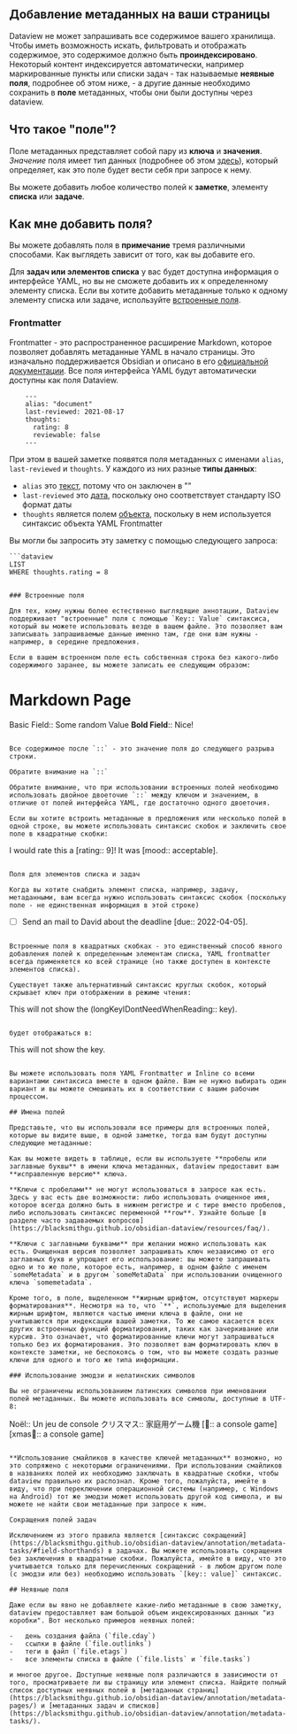 ## Добавление метаданных на ваши страницы

Dataview не может запрашивать все содержимое вашего хранилища. Чтобы иметь возможность искать, фильтровать и отображать содержимое, это содержимое должно быть **проиндексировано**. Некоторый контент индексируется автоматически, например маркированные пункты или списки задач - так называемые **неявные поля**, подробнее об этом ниже, - а другие данные необходимо сохранить в **поле** метаданных, чтобы они были доступны через dataview.

## Что такое "поле"?

Поле метаданных представляет собой пару из **ключа** и **значения**. _Значение_ поля имеет тип данных (подробнее об этом [здесь](https://blacksmithgu.github.io/obsidian-dataview/annotation/types-of-metadata/)), который определяет, как это поле будет вести себя при запросе к нему.

Вы можете добавить любое количество полей к **заметке**, элементу **списка** или **задаче**.

## Как мне добавить поля?

Вы можете добавлять поля в **примечание** тремя различными способами. Как выглядеть зависит от того, как вы добавите его.

Для **задач или элементов списка** у вас будет доступна информация о интерфейсе YAML, но вы не сможете добавить их к определенному элементу списка. Если вы хотите добавить метаданные только к одному элементу списка или задаче, используйте [встроенные поля](https://blacksmithgu.github.io/obsidian-dataview/annotation/add-metadata/#inline-fields).

### Frontmatter

Frontmatter - это распространенное расширение Markdown, которое позволяет добавлять метаданные YAML в начало страницы. Это изначально поддерживается Obsidian и описано в его [официальной документации](https://help.obsidian.md/Advanced+topics/YAML+front+matter). Все поля интерфейса YAML будут автоматически доступны как поля Dataview.

```
    ---
    alias: "document"
    last-reviewed: 2021-08-17
    thoughts:
      rating: 8
      reviewable: false
    ---

```

При этом в вашей заметке появятся поля метаданных с именами `alias`, `last-reviewed` и `thoughts`. У каждого из них разные **типы данных**:

-   `alias` это [текст](https://blacksmithgu.github.io/obsidian-dataview/annotation/types-of-metadata/#text), потому что он заключен в ""
-   `last-reviewed` это [дата](https://blacksmithgu.github.io/obsidian-dataview/annotation/types-of-metadata/#date), поскольку оно соответствует стандарту ISO формат даты
-   `thoughts` является полем [объекта](https://blacksmithgu.github.io/obsidian-dataview/annotation/types-of-metadata/#object), поскольку в нем используется синтаксис объекта YAML Frontmatter

Вы могли бы запросить эту заметку с помощью следующего запроса:

```
```dataview
LIST
WHERE thoughts.rating = 8
```

```

### Встроенные поля

Для тех, кому нужны более естественно выглядящие аннотации, Dataview поддерживает "встроенные" поля с помощью `Key:: Value` синтаксиса, который вы можете использовать везде в вашем файле. Это позволяет вам записывать запрашиваемые данные именно там, где они вам нужны - например, в середине предложения.

Если в вашем встроенном поле есть собственная строка без какого-либо содержимого заранее, вы можете записать ее следующим образом:

```
# Markdown Page

Basic Field:: Some random Value
**Bold Field**:: Nice!

```

Все содержимое после `::` - это значение поля до следующего разрыва строки.

Обратите внимание на `::`

Обратите внимание, что при использовании встроенных полей необходимо использовать двойное двоеточие `::` между ключом и значением, в отличие от полей интерфейса YAML, где достаточно одного двоеточия.

Если вы хотите встроить метаданные в предложения или несколько полей в одной строке, вы можете использовать синтаксис скобок и заключить свое поле в квадратные скобки:

```
I would rate this a [rating:: 9]! It was [mood:: acceptable].

```

Поля для элементов списка и задач

Когда вы хотите снабдить элемент списка, например, задачу, метаданными, вам всегда нужно использовать синтаксис скобок (поскольку поле - не единственная информация в этой строке)

```
- [ ] Send an mail to David about the deadline [due:: 2022-04-05].

```

Встроенные поля в квадратных скобках - это единственный способ явного добавления полей к определенным элементам списка, YAML frontmatter всегда применяется ко всей странице (но также доступен в контексте элементов списка).

Существует также альтернативный синтаксис круглых скобок, который скрывает ключ при отображении в режиме чтения:

```
This will not show the (longKeyIDontNeedWhenReading:: key).

```

будет отображаться в:

```
This will not show the key.

```

Вы можете использовать поля YAML Frontmatter и Inline со всеми вариантами синтаксиса вместе в одном файле. Вам не нужно выбирать один вариант и вы можете смешивать их в соответствии с вашим рабочим процессом.

## Имена полей

Представьте, что вы использовали все примеры для встроенных полей, которые вы видите выше, в одной заметке, тогда вам будут доступны следующие метаданные:

Как вы можете видеть в таблице, если вы используете **пробелы или заглавные буквы** в имени ключа метаданных, dataview предоставит вам **исправленную версию** ключа.

**Ключи с пробелами** не могут использоваться в запросе как есть. Здесь у вас есть две возможности: либо использовать очищенное имя, которое всегда должно быть в нижнем регистре и с тире вместо пробелов, либо использовать синтаксис переменной **row**. Узнайте больше [в разделе часто задаваемых вопросов](https://blacksmithgu.github.io/obsidian-dataview/resources/faq/).

**Ключи с заглавными буквами** при желании можно использовать как есть. Очищенная версия позволяет запрашивать ключ независимо от его заглавных букв и упрощает его использование: вы можете запрашивать одно и то же поле, которое есть, например, в одном файле с именем `someMetadata` и в другом `someMetaData` при использовании очищенного ключа `somemetadata`.

Кроме того, в поле, выделенном **жирным шрифтом, отсутствуют маркеры форматирования**. Несмотря на то, что `**`, используемые для выделения жирным шрифтом, являются частью имени ключа в файле, они не учитываются при индексации вашей заметки. То же самое касается всех других встроенных функций форматирования, таких как зачеркивание или курсив. Это означает, что форматированные ключи могут запрашиваться только без их форматирования. Это позволяет вам форматировать ключ в контексте заметки, не беспокоясь о том, что вы можете создать разные ключи для одного и того же типа информации.

### Использование эмодзи и нелатинских символов

Вы не ограничены использованием латинских символов при именовании полей метаданных. Вы можете использовать все символы, доступные в UTF-8:

```
Noël:: Un jeu de console
クリスマス:: 家庭用ゲーム機
[🎅:: a console game]
[xmas🎄:: a console game]

```

**Использование смайликов в качестве ключей метаданных** возможно, но это сопряжено с некоторыми ограничениями. При использовании смайликов в названиях полей их необходимо заключать в квадратные скобки, чтобы dataview правильно их распознал. Кроме того, пожалуйста, имейте в виду, что при переключении операционной системы (например, с Windows на Android) тот же эмодзи может использовать другой код символа, и вы можете не найти свои метаданные при запросе к ним.

Сокращения полей задач

Исключением из этого правила является [синтаксис сокращений](https://blacksmithgu.github.io/obsidian-dataview/annotation/metadata-tasks/#field-shorthands) в задачах. Вы можете использовать сокращения без заключения в квадратные скобки. Пожалуйста, имейте в виду, что это учитывается только для перечисленных сокращений - в любом другом поле (с эмодзи или без) необходимо использовать `[key:: value]` синтаксис.

## Неявные поля

Даже если вы явно не добавляете какие-либо метаданные в свою заметку, dataview предоставляет вам большой объем индексированных данных "из коробки". Вот несколько примеров неявных полей:

-   день создания файла (`file.cday`)
-   ссылки в файле (`file.outlinks`)
-   теги в файл (`file.etags`)
-   все элементы списка в файле (`file.lists` и `file.tasks`)

и многое другое. Доступные неявные поля различаются в зависимости от того, просматриваете ли вы страницу или элемент списка. Найдите полный список доступных неявных полей в [метаданных страниц](https://blacksmithgu.github.io/obsidian-dataview/annotation/metadata-pages/) и [метаданных задач и списков](https://blacksmithgu.github.io/obsidian-dataview/annotation/metadata-tasks/).